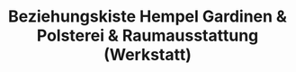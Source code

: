 ---
title: "Beziehungskiste Hempel Gardinen & Polsterei & Raumausstattung (Werkstatt)"
url: /euskirchen/beziehungskiste-hempel-gardinen-und-polsterei-und-raumausstattung-werkstatt/
shop: Textil
---